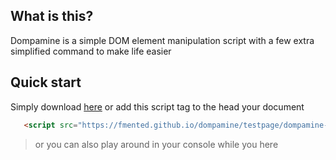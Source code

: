 ## What is this?

Dompamine is a simple DOM element manipulation script with a few extra simplified command to make life easier

## Quick start

Simply download [here](https://github.com/fmented/dompamine) or add this script tag to the head your document

```html
   <script src="https://fmented.github.io/dompamine/testpage/dompamine-dev/dompamine.js" type="module"></script>
```

>or you can also play around in your console while you here